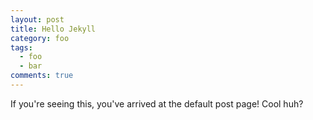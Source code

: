 ```yaml
---
layout: post
title: Hello Jekyll
category: foo
tags:
  - foo
  - bar
comments: true
---
```


If you're seeing this, you've arrived at the default post page!
Cool huh?